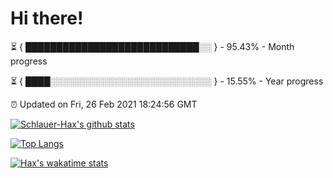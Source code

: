 # Hi there!

⏳ { ████████████████████████████░░ } - 95.43% - Month progress

⏳ { ████░░░░░░░░░░░░░░░░░░░░░░░░░░ } - 15.55% - Year progress

⏰ Updated on Fri, 26 Feb 2021 18:24:56 GMT


[![Schlauer-Hax's github stats](https://github-readme-stats.vercel.app/api?username=Schlauer-Hax&show_icons=true&theme=dark&count_private=true)](https://github.com/Schlauer-Hax)


[![Top Langs](https://github-readme-stats.vercel.app/api/top-langs/?username=Schlauer-Hax&layout=compact&theme=dark)](https://github.com/Schlauer-Hax?tab=repositories)


[![Hax's wakatime stats](https://github-readme-stats.vercel.app/api/wakatime?username=Hax&theme=dark)](https://wakatime.com/@Hax)

